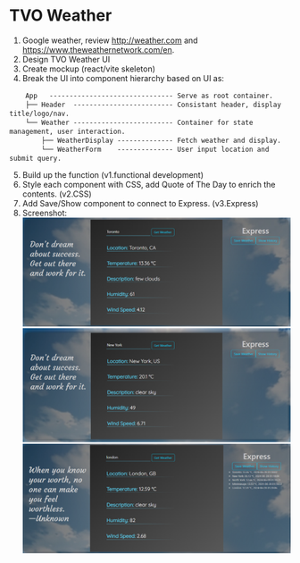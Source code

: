 # TVO Weather

1. Google weather, review http://weather.com and https://www.theweathernetwork.com/en. 
2. Design TVO Weather UI
3. Create mockup (react/vite skeleton)
4. Break the UI into component hierarchy based on UI as:
```
    App   ------------------------------- Serve as root container.
    ├── Header  ------------------------- Consistant header, display title/logo/nav. 
    └── Weather ------------------------- Container for state management, user interaction.
        ├── WeatherDisplay -------------- Fetch weather and display.
        └── WeatherForm    -------------- User input location and submit query.
```
5. Build up the function (v1.functional development)
6. Style each component with CSS, add Quote of The Day to enrich the contents. (v2.CSS)
7. Add Save/Show component to connect to Express. (v3.Express)
8. Screenshot:
<img src="public/assets/s1.png" alt="s1"></img></a>
<img src="public/assets/s2.png" alt="s2"></img></a>
<img src="public/assets/s3.png" alt="s3"></img></a>

